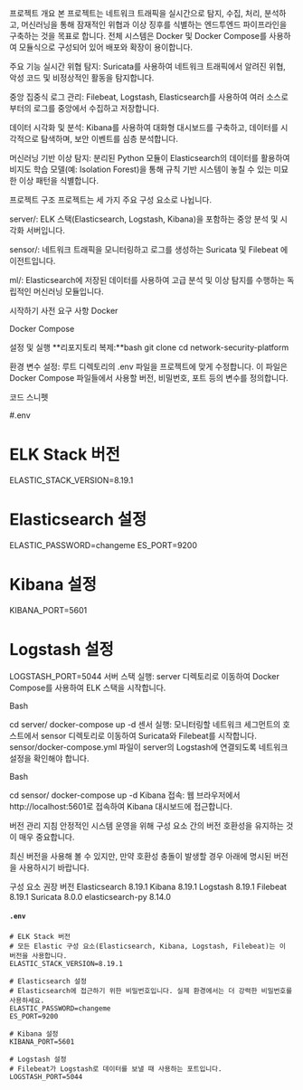 프로젝트 개요
본 프로젝트는 네트워크 트래픽을 실시간으로 탐지, 수집, 처리, 분석하고, 머신러닝을 통해 잠재적인 위협과 이상 징후를 식별하는 엔드투엔드 파이프라인을 구축하는 것을 목표로 합니다. 전체 시스템은 Docker 및 Docker Compose를 사용하여 모듈식으로 구성되어 있어 배포와 확장이 용이합니다.

주요 기능
실시간 위협 탐지: Suricata를 사용하여 네트워크 트래픽에서 알려진 위협, 악성 코드 및 비정상적인 활동을 탐지합니다.

중앙 집중식 로그 관리: Filebeat, Logstash, Elasticsearch를 사용하여 여러 소스로부터의 로그를 중앙에서 수집하고 저장합니다.

데이터 시각화 및 분석: Kibana를 사용하여 대화형 대시보드를 구축하고, 데이터를 시각적으로 탐색하며, 보안 이벤트를 심층 분석합니다.

머신러닝 기반 이상 탐지: 분리된 Python 모듈이 Elasticsearch의 데이터를 활용하여 비지도 학습 모델(예: Isolation Forest)을 통해 규칙 기반 시스템이 놓칠 수 있는 미묘한 이상 패턴을 식별합니다.

프로젝트 구조
프로젝트는 세 가지 주요 구성 요소로 나뉩니다.

server/: ELK 스택(Elasticsearch, Logstash, Kibana)을 포함하는 중앙 분석 및 시각화 서버입니다.

sensor/: 네트워크 트래픽을 모니터링하고 로그를 생성하는 Suricata 및 Filebeat 에이전트입니다.

ml/: Elasticsearch에 저장된 데이터를 사용하여 고급 분석 및 이상 탐지를 수행하는 독립적인 머신러닝 모듈입니다.

시작하기
사전 요구 사항
Docker

Docker Compose

설정 및 실행
**리포지토리 복제:**bash
git clone <repository-url>
cd network-security-platform


환경 변수 설정:
루트 디렉토리의 .env 파일을 프로젝트에 맞게 수정합니다. 이 파일은 Docker Compose 파일들에서 사용할 버전, 비밀번호, 포트 등의 변수를 정의합니다.

코드 스니펫

#.env

# ELK Stack 버전
ELASTIC_STACK_VERSION=8.19.1

# Elasticsearch 설정
ELASTIC_PASSWORD=changeme
ES_PORT=9200

# Kibana 설정
KIBANA_PORT=5601

# Logstash 설정
LOGSTASH_PORT=5044
서버 스택 실행:
server 디렉토리로 이동하여 Docker Compose를 사용하여 ELK 스택을 시작합니다.

Bash

cd server/
docker-compose up -d
센서 실행:
모니터링할 네트워크 세그먼트의 호스트에서 sensor 디렉토리로 이동하여 Suricata와 Filebeat를 시작합니다. sensor/docker-compose.yml 파일이 server의 Logstash에 연결되도록 네트워크 설정을 확인해야 합니다.

Bash

cd sensor/
docker-compose up -d
Kibana 접속:
웹 브라우저에서 http://localhost:5601로 접속하여 Kibana 대시보드에 접근합니다.

버전 관리 지침
안정적인 시스템 운영을 위해 구성 요소 간의 버전 호환성을 유지하는 것이 매우 중요합니다.

최신 버전을 사용해 볼 수 있지만, 만약 호환성 충돌이 발생할 경우 아래에 명시된 버전을 사용하시기 바랍니다.

구성 요소	권장 버전
Elasticsearch	8.19.1
Kibana	8.19.1
Logstash	8.19.1
Filebeat	8.19.1
Suricata	8.0.0
elasticsearch-py	8.14.0

#### `.env`
```dotenv
# ELK Stack 버전
# 모든 Elastic 구성 요소(Elasticsearch, Kibana, Logstash, Filebeat)는 이 버전을 사용합니다.
ELASTIC_STACK_VERSION=8.19.1

# Elasticsearch 설정
# Elasticsearch에 접근하기 위한 비밀번호입니다. 실제 환경에서는 더 강력한 비밀번호를 사용하세요.
ELASTIC_PASSWORD=changeme
ES_PORT=9200

# Kibana 설정
KIBANA_PORT=5601

# Logstash 설정
# Filebeat가 Logstash로 데이터를 보낼 때 사용하는 포트입니다.
LOGSTASH_PORT=5044

